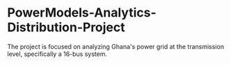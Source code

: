 # PowerModels-Analytics-Distribution-Project
The project is focused on analyzing Ghana's power grid at the transmission level, specifically a 16-bus system.

